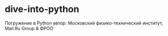 # dive-into-python
Погружение в Python автор: Московский физико-технический институт, Mail.Ru Group &amp; ФРОО

